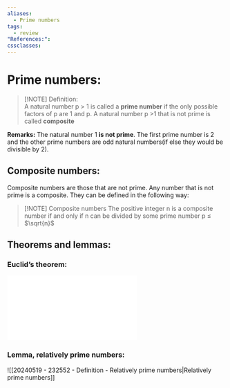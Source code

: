 ```yaml
---
aliases:
  - Prime numbers
tags:
  - review
"References:": 
cssclasses:
---
```

# Prime numbers: 

> [!NOTE] Definition:  
> A natural number p > 1 is called a **prime number** if the only possible factors of p are 1 and p. A natural number p >1 that is not prime is called **composite**

**Remarks:** The natural number 1 **is not prime**. The first prime number is 2 and the other prime numbers are odd natural numbers(if else they would be divisible by 2).

## Composite numbers: 
Composite numbers are those that are not prime. Any number that is not prime is a composite. They can be defined in the following way:

> [!NOTE] Composite numbers 
> The positive integer n is a composite number if and only if n can be divided by some prime number p ≤ $\sqrt{n}$
 

## Theorems and lemmas: 
### Euclid’s theorem: 

![Euclid's proof of infinite prime numbers](20240429%20-%20111944%20-%20Theorem%20-%20Euclid's%20proof%20of%20infinite%20prime%20numbers.md)

### Lemma, relatively prime numbers: 
![[20240519 - 232552 - Definition - Relatively prime numbers|Relatively prime numbers]]

